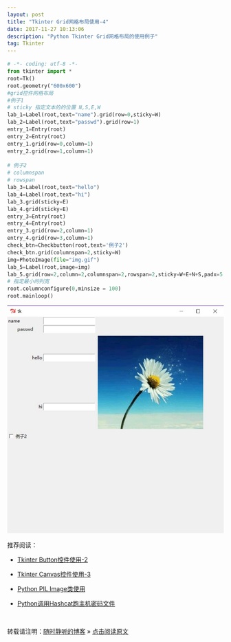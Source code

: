 ```yaml
--- 
layout: post
title: "Tkinter Grid网格布局使用-4"
date: 2017-11-27 10:13:06 
description: "Python Tkinter Grid网格布局的使用例子"
tag: Tkinter
---
```



```Python
# -*- coding: utf-8 -*-
from tkinter import *
root=Tk()
root.geometry("600x600")
#grid控件网格布局
#例子1
# sticky 指定文本的的位置 N,S,E,W
lab_1=Label(root,text="name").grid(row=0,sticky=W)
lab_2=Label(root,text="passwd").grid(row=1)
entry_1=Entry(root)
entry_2=Entry(root)
entry_1.grid(row=0,column=1)
entry_2.grid(row=1,column=1)

# 例子2
# columnspan
# rowspan
lab_3=Label(root,text="hello")
lab_4=Label(root,text="hi")
lab_3.grid(sticky=E)
lab_4.grid(sticky=E)
entry_3=Entry(root)
entry_4=Entry(root)
entry_3.grid(row=2,column=1)
entry_4.grid(row=3,column=1)
check_btn=Checkbutton(root,text='例子2')
check_btn.grid(columnspan=2,sticky=W)
img=PhotoImage(file="img.gif")
lab_5=Label(root,image=img)
lab_5.grid(row=2,column=2,columnspan=2,rowspan=2,sticky=W+E+N+S,padx=5,pady=5)
# 指定最小的列宽
root.columnconfigure(0,minsize = 100)
root.mainloop()
```
<img src="/images/posts/Python/Tkinter/Grid/Tkinter_Grid_1.jpg" >


推荐阅读：

- [Tkinter Button控件使用-2](https://ssjt21.github.io/2017/11/Python_TK_Button/)

- [Tkinter Canvas控件使用-3](https://ssjt21.github.io/2017/11/Python_TK_Canvas/)

- [Python PIL Image类使用](http://ssjt21.github.io/2017/11/Python_PIL_Image_Module/)

- [Python调用Hashcat跑主机密码文件](http://ssjt21.github.io/2017/11/Python_Hashcatshell/)



<br>

转载请注明：[随时静听的博客](http://ssjt21.github.io) » [点击阅读原文](https://ssjt21.github.io/2017/11/Python_TK_Grid/)